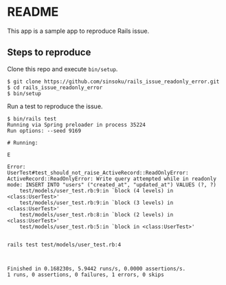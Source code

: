 # README

This app is a sample app to reproduce Rails issue.

## Steps to reproduce

Clone this repo and execute `bin/setup`.

```console
$ git clone https://github.com/sinsoku/rails_issue_readonly_error.git
$ cd rails_issue_readonly_error
$ bin/setup
```

Run a test to reproduce the issue.

```console
$ bin/rails test
Running via Spring preloader in process 35224
Run options: --seed 9169

# Running:

E

Error:
UserTest#test_should_not_raise_ActiveRecord::ReadOnlyError:
ActiveRecord::ReadOnlyError: Write query attempted while in readonly mode: INSERT INTO "users" ("created_at", "updated_at") VALUES (?, ?)
    test/models/user_test.rb:9:in `block (4 levels) in <class:UserTest>'
    test/models/user_test.rb:9:in `block (3 levels) in <class:UserTest>'
    test/models/user_test.rb:8:in `block (2 levels) in <class:UserTest>'
    test/models/user_test.rb:5:in `block in <class:UserTest>'


rails test test/models/user_test.rb:4



Finished in 0.168230s, 5.9442 runs/s, 0.0000 assertions/s.
1 runs, 0 assertions, 0 failures, 1 errors, 0 skips
```
